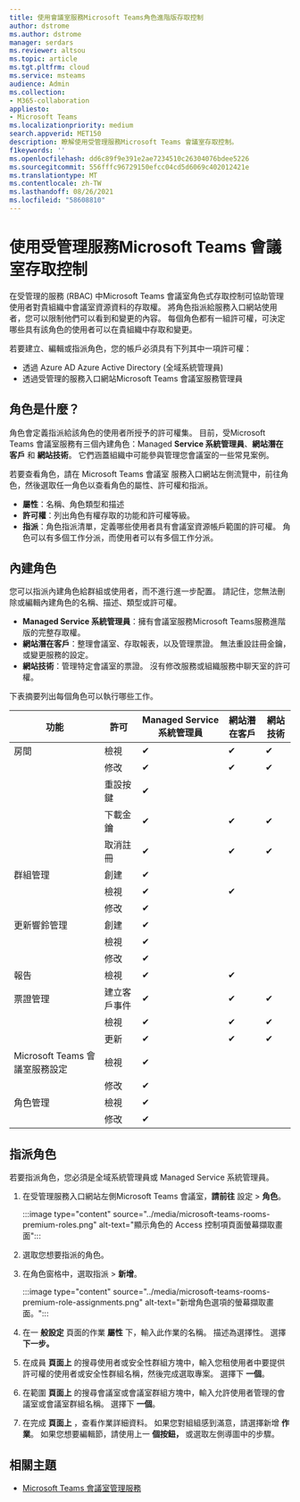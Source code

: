 ```yaml
---
title: 使用會議室服務Microsoft Teams角色進階版存取控制
author: dstrome
ms.author: dstrome
manager: serdars
ms.reviewer: altsou
ms.topic: article
ms.tgt.pltfrm: cloud
ms.service: msteams
audience: Admin
ms.collection:
- M365-collaboration
appliesto:
- Microsoft Teams
ms.localizationpriority: medium
search.appverid: MET150
description: 瞭解使用受管理服務Microsoft Teams 會議室存取控制。
f1keywords: ''
ms.openlocfilehash: dd6c89f9e391e2ae7234510c26304076bdee5226
ms.sourcegitcommit: 556fffc96729150efcc04cd5d6069c402012421e
ms.translationtype: MT
ms.contentlocale: zh-TW
ms.lasthandoff: 08/26/2021
ms.locfileid: "58608810"
---
```

# <a name="role-based-access-control-with-the-microsoft-teams-rooms-managed-service"></a>使用受管理服務Microsoft Teams 會議室存取控制

在受管理的服務 (RBAC) 中Microsoft Teams 會議室角色式存取控制可協助管理使用者對貴組織中會議室資源資料的存取權。 將角色指派給服務入口網站使用者，您可以限制他們可以看到和變更的內容。 每個角色都有一組許可權，可決定哪些具有該角色的使用者可以在貴組織中存取和變更。

若要建立、編輯或指派角色，您的帳戶必須具有下列其中一項許可權：

- 透過 Azure AD Azure Active Directory (全域系統管理員) 
- 透過受管理的服務入口網站Microsoft Teams 會議室服務管理員

## <a name="what-is-a-role"></a>角色是什麼？

角色會定義指派給該角色的使用者所授予的許可權集。 目前，受Microsoft Teams 會議室服務有三個內建角色：Managed **Service 系統管理員**、**網站潛在客戶** 和 **網站技術**。 它們涵蓋組織中可能參與管理您會議室的一些常見案例。

若要查看角色，請在 Microsoft Teams 會議室 服務入口網站左側流覽中，前往角色，然後選取任一角色以查看角色的屬性、許可權和指派。  

- **屬性**：名稱、角色類型和描述
- **許可權**：列出角色有權存取的功能和許可權等級。
- **指派**：角色指派清單，定義哪些使用者具有會議室資源帳戶範圍的許可權。 角色可以有多個工作分派，而使用者可以有多個工作分派。

## <a name="built-in-roles"></a>內建角色

您可以指派內建角色給群組或使用者，而不進行進一步配置。 請記住，您無法刪除或編輯內建角色的名稱、描述、類型或許可權。

- **Managed Service 系統管理員**：擁有會議室服務Microsoft Teams服務進階版的完整存取權。
- **網站潛在客戶**：整理會議室、存取報表，以及管理票證。 無法重設註冊金鑰，或變更服務的設定。  
- **網站技術**：管理特定會議室的票證。 沒有修改服務或組織服務中聊天室的許可權。

下表摘要列出每個角色可以執行哪些工作。

|功能 |許可 |Managed Service 系統管理員  |網站潛在客戶  |網站技術  |
|---------|---------|---------|---------|---------|
|房間     |檢視        |&#10004;           |&#10004;           |&#10004;  |
|    |修改         |&#10004;           |&#10004;           |&#10004; |
|    |重設按鍵         |&#10004;           |         ||
|    |下載金鑰         |&#10004;           |&#10004;          |&#10004; |
|    |取消註冊         |&#10004;           |&#10004;           |&#10004; |
|群組管理   |創建         |&#10004;           |           ||
|    |檢視       |&#10004;          |&#10004;           ||
|    |修改         |&#10004;           |           ||
|更新響鈴管理    |創建         |&#10004;           |           ||
|    |檢視         |&#10004;           |           ||
|    |修改         |&#10004;           |           ||
|報告   |檢視        |&#10004;           |&#10004;           ||
|票證管理   |建立客戶事件         |&#10004;           |&#10004;           |&#10004;  |
|    |檢視         |&#10004;           |&#10004;           |&#10004;  |
|    |更新         |&#10004;           |&#10004;           |&#10004;  |
|Microsoft Teams 會議室服務設定    |檢視         |&#10004;           |         ||
|    |修改        |&#10004;           |         ||
|角色管理    |檢視         |&#10004;           |         ||
|    |修改         |&#10004;           |         ||

## <a name="assign-a-role"></a>指派角色

若要指派角色，您必須是全域系統管理員或 Managed Service 系統管理員。

1. 在受管理服務入口網站左側Microsoft Teams 會議室，**請前往** 設定  >  **角色**。

    :::image type="content" source="../media/microsoft-teams-rooms-premium-roles.png" alt-text="顯示角色的 Access 控制項頁面螢幕擷取畫面":::

2. 選取您想要指派的角色。
3. 在角色窗格中，選取指派  >  **新增**。

    :::image type="content" source="../media/microsoft-teams-rooms-premium-role-assignments.png" alt-text="新增角色選項的螢幕擷取畫面。":::

4. 在一 **般設定** 頁面的作業 **屬性** 下，輸入此作業的名稱。 描述為選擇性。 選擇 **下一步。**
5. 在成員 **頁面上** 的搜尋使用者或安全性群組方塊中，輸入您租使用者中要提供許可權的使用者或安全性群組名稱，然後完成選取專案。 選擇下 **一個**。 
6. 在範圍 **頁面上** 的搜尋會議室或會議室群組方塊中，輸入允許使用者管理的會議室或會議室群組名稱。 選擇下 **一個**。
7. 在完成 **頁面上** ，查看作業詳細資料。 如果您對組組感到滿意，請選擇新增 **作業**。 如果您想要編輯節，請使用上一 **個按鈕，** 或選取左側導圖中的步驟。  

## <a name="related-topics"></a>相關主題

- [Microsoft Teams 會議室管理服務](microsoft-teams-rooms-premium.md)
